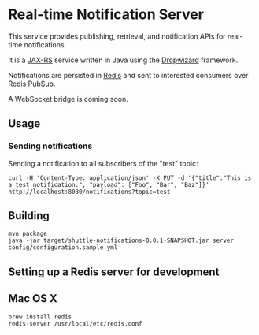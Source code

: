 # Real-time Notification Server

This service provides publishing, retrieval, and notification APIs for real-time notifications.

It is a [JAX-RS](http://en.wikipedia.org/wiki/Java_API_for_RESTful_Web_Services) service written in Java using the [Dropwizard](http://dropwizard.io) framework.

Notifications are persisted in [Redis](http://redis.io/) and sent to interested consumers over [Redis PubSub](http://redis.io/topics/pubsub).

A WebSocket bridge is coming soon.

## Usage

### Sending notifications

Sending a notification to all subscribers of the "test" topic:

    curl -H 'Content-Type: application/json' -X PUT -d '{"title":"This is a test notification.", "payload": ["Foo", "Bar", "Baz"]}' http://localhost:8080/notifications?topic=test

## Building

    mvn package
    java -jar target/shuttle-notifications-0.0.1-SNAPSHOT.jar server config/configuration.sample.yml

## Setting up a Redis server for development

## Mac OS X

    brew install redis
    redis-server /usr/local/etc/redis.conf
